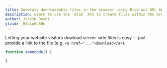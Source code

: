 ```yaml
---
title: Generate downloadable files in the browser using Blob and URL API
description: Learn to use the `Blob` API to create files within the browser and make them downloadable using the `URL` API.
author: Jitesh Doshi
ytvid: _HZdLuGL8Ho
---
```


Letting your website visitors dowload server-side files is easy -- just provide a link to the file (e.g. `<a href="...">download</a>`).

```javascript
function somecode() {

}
```